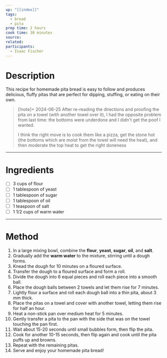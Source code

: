 ```yaml
---
up: "[[index]]"
tags:
  - bread
  - pita
prep time: 2 hours
cook time: 30 minutes
source: 
related: 
participants:
  - Isaac Fischer
---
```

# Description
This recipe for homemade pita bread is easy to follow and produces delicious, fluffy pitas that are perfect for dipping, stuffing, or eating on their own.

 > [!note]+ 2024-06-25
 > After re-reading the directions and proofing the pita on a towel (with another towel over it), I had the opposite problem from last time: the bottoms were underdone and I didn't get the poof I wanted. 
 > 
 > I think the right move is to cook them like a pizza, get the stone hot (the bottoms which are moist from the towel will need the heat), and then moderate the top heat to get the right doneness
 
---
# Ingredients
- [ ] 3 cups of flour
- [ ] 1 tablespoon of yeast
- [ ] 1 tablespoon of sugar
- [ ] 1 tablespoon of oil
- [ ] 1 teaspoon of salt
- [ ] 1 1/2 cups of warm water

---

# Method
1. In a large mixing bowl, combine the **flour**, **yeast**, **sugar**, **oil**, and **salt**.
2. Gradually add the **warm water** to the mixture, stirring until a dough forms.
3. Knead the dough for 10 minutes on a floured surface.
4. Transfer the dough to a floured surface and form a roll.
5. Divide the dough into 6 equal pieces and roll each piece into a smooth ball.
6. Place the dough balls between 2 towels and let them rise for 7 minutes.
7. Lightly flour a surface and roll each dough ball into a thin pita, about 3 mm thick.
8. Place the pitas on a towel and cover with another towel, letting them rise for half an hour.
9. Heat a non-stick pan over medium heat for 5 minutes.
10. Gently transfer a pita to the pan with the side that was on the towel touching the pan first.
11. Wait about 15-20 seconds until small bubbles form, then flip the pita.
12. Cook for another 10-15 seconds, then flip again and cook until the pita puffs up and browns.
13. Repeat with the remaining pitas.
14. Serve and enjoy your homemade pita bread!